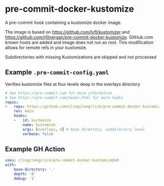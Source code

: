 # pre-commit-docker-kustomize

A pre-commit hook containing a kustomize docker image. 

The image is based on https://github.com/lyft/kustomizer and 
https://github.com/rl0nergan/pre-commit-docker-kustomize. GitHub.com known 
hosts are added and image does not run as root. This modification allows for remote 
refs in your kustomize.

Subdirectories with missing Kustomizations are skipped and not processed

## Example `.pre-commit-config.yaml`

Verifies kustomize files at four levels deep in the overlays directory

```yaml
# See https://pre-commit.com for more information
# See https://pre-commit.com/hooks.html for more hooks
repos:
-   repo: https://github.com/clingclangclick/pre-commit-docker-kustomize
    rev: main
    hooks:
    -   id: kustomize
        name: kustomize
        args: [overlays, 4] # base directory, subdirectory level
        verbose: false
```

## Example GH Action

```yaml
uses: clingclangclick/pre-commit-docker-kustomize@v0
with:
    base-directory: '.'
    depth: '4'
    debug: '1'
```